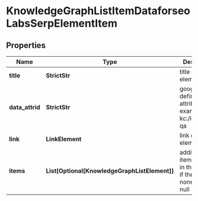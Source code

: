 # KnowledgeGraphListItemDataforseoLabsSerpElementItem


## Properties

| Name | Type | Description | Notes |
|------------ | ------------- | ------------- | -------------|
**title** | **StrictStr** | title of the element |[optional]|
**data_attrid** | **StrictStr** | google defined data attribute ID<br>example:<br>kc:/local:place qa |[optional]|
**link** | **LinkElement** | link of the element |[optional]|
**items** | **List[Optional[KnowledgeGraphListElement]]** | additional items present in the element<br>if there are none, equals null |[optional]|